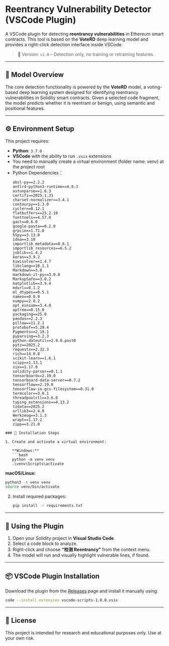 # Reentrancy Vulnerability Detector (VSCode Plugin)

A VSCode plugin for detecting **reentrancy vulnerabilities** in Ethereum smart contracts. This tool is based on the **VoteRD** deep learning model and provides a right-click detection interface inside VSCode.

> 📌 Version: `v1.0` – Detection only, no training or retraining features.

---

## 🧠 Model Overview

The core detection functionality is powered by the **VoteRD** model, a voting-based deep learning system designed for identifying reentrancy vulnerabilities in Solidity smart contracts. Given a selected code fragment, the model predicts whether it is reentrant or benign, using semantic and positional features.

---

## ⚙️ Environment Setup

This project requires:

- **Python**: `3.7.0`
- **VSCode** with the ability to run `.vsix` extensions
- You need to manually create a virtual environment (folder name: venv) at the project root
- Python Dependencies：
  ```
  absl-py==2.2.2
  antlr4-python3-runtime==4.9.3
  astunparse==1.6.3
  certifi==2025.1.31
  charset-normalizer==3.4.1
  contourpy==1.3.0
  cycler==0.12.1
  flatbuffers==25.2.10
  fonttools==4.57.0
  gast==0.6.0
  google-pasta==0.2.0
  grpcio==1.71.0
  h5py==3.13.0
  idna==3.10
  importlib_metadata==8.6.1
  importlib_resources==6.5.2
  joblib==1.4.2
  keras==3.9.2
  kiwisolver==1.4.7
  libclang==18.1.1
  Markdown==3.8
  markdown-it-py==3.0.0
  MarkupSafe==3.0.2
  matplotlib==3.9.4
  mdurl==0.1.2
  ml_dtypes==0.5.1
  namex==0.0.9
  numpy==2.0.2
  opt_einsum==3.4.0
  optree==0.15.0
  packaging==25.0
  pandas==2.2.3
  pillow==11.2.1
  protobuf==5.29.4
  Pygments==2.19.1
  pyparsing==3.2.3
  python-dateutil==2.9.0.post0
  pytz==2025.2
  requests==2.32.3
  rich==14.0.0
  scikit-learn==1.6.1
  scipy==1.13.1
  six==1.17.0
  solidity-parser==0.1.1
  tensorboard==2.19.0
  tensorboard-data-server==0.7.2
  tensorflow==2.19.0
  tensorflow-io-gcs-filesystem==0.31.0
  termcolor==3.0.1
  threadpoolctl==3.6.0
  typing_extensions==4.13.2
  tzdata==2025.2
  urllib3==2.4.0
  Werkzeug==3.1.3
  wrapt==1.17.2
  zipp==3.21.0
```
### 🔧 Installation Steps

1. Create and activate a virtual environment:

   **Windows:**
   ```bash
   python -m venv venv
   .\venv\Scripts\activate
   ```

   **macOS/Linux:**
   ```bash
   python3 -m venv venv
   source venv/bin/activate
   ```

2. Install required packages:

   ```bash
   pip install -r requirements.txt
   ```

---

## 🚀 Using the Plugin

1. Open your Solidity project in **Visual Studio Code**.
2. Select a code block to analyze.
3. Right-click and choose **“检测 Reentrancy”** from the context menu.
4. The model will run and visually highlight vulnerable lines, if found.

---

## 📦 VSCode Plugin Installation

Download the plugin from the [Releases](https://github.com/你的用户名/你的仓库名/releases) page and install it manually using:

```bash
code --install-extension vscode-scripts-1.0.0.vsix
```

---

## 🧾 License

This project is intended for research and educational purposes only. Use at your own risk.
